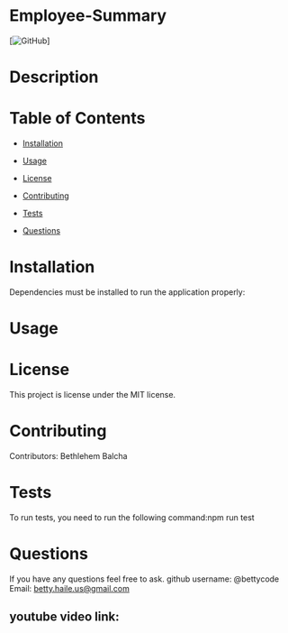 # Employee-Summary



[![GitHub](https://img.shields.io/github/license/bettycode/Employee-Summary?logo=MIT&style=plastic)]

# Description



# Table of Contents

* [Installation](#installation)

* [Usage](#usage)

* [License](#license)

* [Contributing](#contributing)

* [Tests](#tests)

* [Questions](#questions)

# Installation

Dependencies must be installed to run the application properly: 

# Usage

# License

This project is license under the MIT license.

# Contributing

​Contributors: Bethlehem Balcha

# Tests

To run tests, you need to run the following command:npm run test

# Questions

If you have any questions feel free to ask. 
github username: @bettycode 
Email: betty.haile.us@gmail.com

## youtube video link: 
